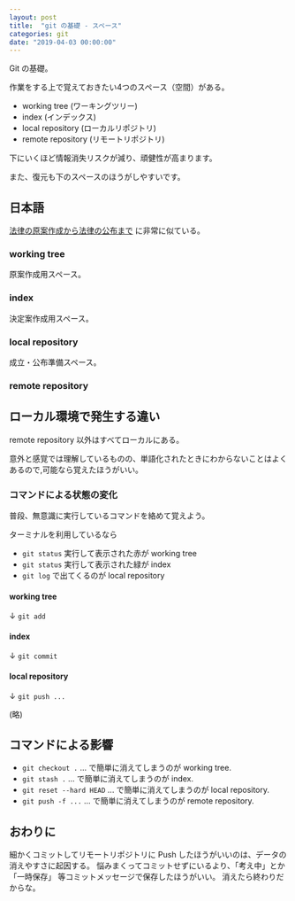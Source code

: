 ```yaml
---
layout: post
title:  "git の基礎 - スペース"
categories: git
date: "2019-04-03 00:00:00"
---
```


Git の基礎。

作業をする上で覚えておきたい4つのスペース（空間）がある。

- working tree (ワーキングツリー)
- index (インデックス)
- local repository (ローカルリポジトリ)
- remote repository (リモートリポジトリ)

下にいくほど情報消失リスクが減り、頑健性が高まります。

また、復元も下のスペースのほうがしやすいです。

## 日本語

[法律の原案作成から法律の公布まで](https://www.clb.go.jp/law/process.html) に非常に似ている。

### working tree

原案作成用スペース。

### index

決定案作成用スペース。

### local repository

成立・公布準備スペース。

### remote repository



## ローカル環境で発生する違い

remote repository 以外はすべてローカルにある。

意外と感覚では理解しているものの、単語化されたときにわからないことはよくあるので,可能なら覚えたほうがいい。

### コマンドによる状態の変化

普段、無意識に実行しているコマンドを絡めて覚えよう。

ターミナルを利用しているなら

- `git status` 実行して表示された赤が working tree
- `git status` 実行して表示された緑が index
- `git log` で出てくるのが local repository

#### working tree

↓ `git add`

#### index

↓ `git commit`

#### local repository

↓ `git push ...`

(略)

## コマンドによる影響

- `git checkout .` ... で簡単に消えてしまうのが working tree.
- `git stash .` ... で簡単に消えてしまうのが index.
- `git reset --hard HEAD` ... で簡単に消えてしまうのが local repository.
- `git push -f ...` ... で簡単に消えてしまうのが remote repository.

## おわりに

細かくコミットしてリモートリポジトリに Push したほうがいいのは、データの消えやすさに起因する。
悩みまくってコミットせずにいるより、「考え中」とか「一時保存」 等コミットメッセージで保存したほうがいい。
消えたら終わりだからな。